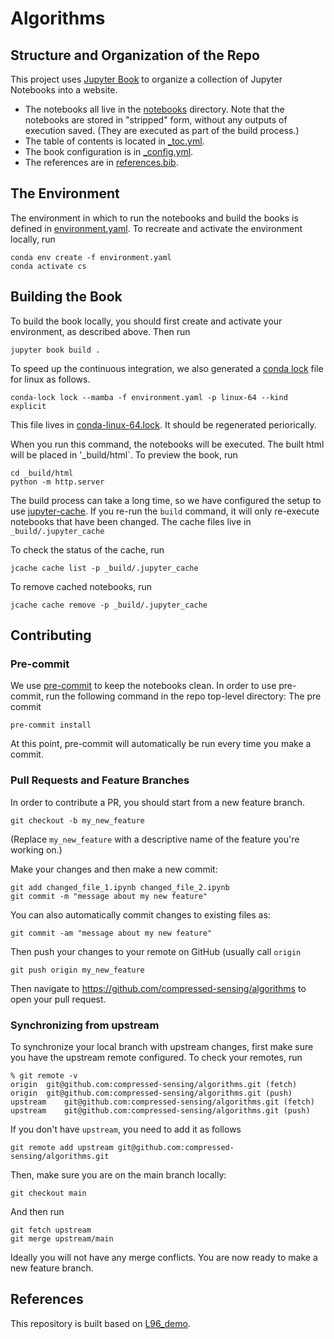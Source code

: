 # Algorithms

## Structure and Organization of the Repo

This project uses [Jupyter Book](https://jupyterbook.org/) to organize a collection of
Jupyter Notebooks into a website.

- The notebooks all live in the [notebooks](notebooks) directory.
  Note that the notebooks are stored in "stripped" form, without any outputs of execution saved.
  (They are executed as part of the build process.)
- The table of contents is located in [\_toc.yml](_toc.yml).
- The book configuration is in [\_config.yml](_config.yml).
- The references are in [references.bib](references.bib).

## The Environment

The environment in which to run the notebooks and build the books is defined in
[environment.yaml]().
To recreate and activate the environment locally, run

```
conda env create -f environment.yaml
conda activate cs
```

## Building the Book

To build the book locally, you should first create and activate your environment,
as described above. Then run

```
jupyter book build .
```

To speed up the continuous integration, we also generated a
[conda lock](https://conda.github.io/conda-lock/) file for linux as follows.

```
conda-lock lock --mamba -f environment.yaml -p linux-64 --kind explicit
```

This file lives in [conda-linux-64.lock](https://github.com/m2lines/L96_demo/blob/main/conda-linux-64.lock).
It should be regenerated periorically.

When you run this command, the notebooks will be executed.
The built html will be placed in '\_build/html`.
To preview the book, run

```
cd _build/html
python -m http.server
```

The build process can take a long time, so we have configured the setup to use
[jupyter-cache](https://jupyter-cache.readthedocs.io/en/latest/).
If you re-run the `build` command, it will only re-execute notebooks
that have been changed. The cache files live in `_build/.jupyter_cache`

To check the status of the cache, run

```
jcache cache list -p _build/.jupyter_cache
```

To remove cached notebooks, run

```
jcache cache remove -p _build/.jupyter_cache
```

## Contributing

### Pre-commit

We use [pre-commit](https://pre-commit.com/) to keep the notebooks clean.
In order to use pre-commit, run the following command in the repo top-level directory:
The pre commit

```
pre-commit install
```

At this point, pre-commit will automatically be run every time you make a commit.

### Pull Requests and Feature Branches

In order to contribute a PR, you should start from a new feature branch.

```
git checkout -b my_new_feature
```

(Replace `my_new_feature` with a descriptive name of the feature you're working on.)

Make your changes and then make a new commit:

```
git add changed_file_1.ipynb changed_file_2.ipynb
git commit -m "message about my new feature"
```

You can also automatically commit changes to existing files as:

```
git commit -am "message about my new feature"
```

Then push your changes to your remote on GitHub (usually call `origin`

```
git push origin my_new_feature
```

Then navigate to https://github.com/compressed-sensing/algorithms to open your pull request.

### Synchronizing from upstream

To synchronize your local branch with upstream changes, first make sure you have the upstream remote configured.
To check your remotes, run

```
% git remote -v
origin	git@github.com:compressed-sensing/algorithms.git (fetch)
origin	git@github.com:compressed-sensing/algorithms.git (push)
upstream	git@github.com:compressed-sensing/algorithms.git (fetch)
upstream	git@github.com:compressed-sensing/algorithms.git (push)
```

If you don't have `upstream`, you need to add it as follows

```
git remote add upstream git@github.com:compressed-sensing/algorithms.git
```

Then, make sure you are on the main branch locally:

```
git checkout main
```

And then run

```
git fetch upstream
git merge upstream/main
```

Ideally you will not have any merge conflicts.
You are now ready to make a new feature branch.

## References
This repository is built based on [L96_demo](https://github.com/m2lines/L96_demo).
